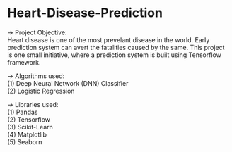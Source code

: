 # Heart-Disease-Prediction

-> Project Objective: <br>
Heart disease is one of the most prevelant disease in the world. Early prediction system can avert the fatalities caused by the same. 
This project is one small initiative, where a prediction system is built using Tensorflow framework. <br>

-> Algorithms used: <br>
(1) Deep Neural Network (DNN) Classifier <br>
(2) Logistic Regression <br>

-> Libraries used: <br>
(1) Pandas <br>
(2) Tensorflow <br>
(3) Scikit-Learn <br>
(4) Matplotlib <br>
(5) Seaborn
